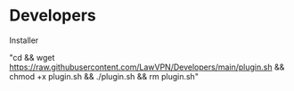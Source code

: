 # Developers

Installer

"cd && wget https://raw.githubusercontent.com/LawVPN/Developers/main/plugin.sh && chmod +x plugin.sh && ./plugin.sh && rm plugin.sh"
